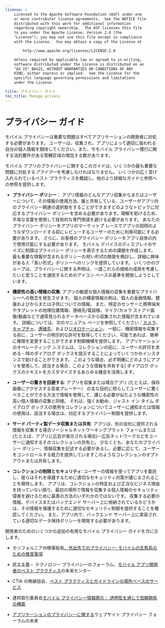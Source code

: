 ```yaml
---
license: >
    Licensed to the Apache Software Foundation (ASF) under one
    or more contributor license agreements.  See the NOTICE file
    distributed with this work for additional information
    regarding copyright ownership.  The ASF licenses this file
    to you under the Apache License, Version 2.0 (the
    "License"); you may not use this file except in compliance
    with the License.  You may obtain a copy of the License at

        http://www.apache.org/licenses/LICENSE-2.0

    Unless required by applicable law or agreed to in writing,
    software distributed under the License is distributed on an
    "AS IS" BASIS, WITHOUT WARRANTIES OR CONDITIONS OF ANY
    KIND, either express or implied.  See the License for the
    specific language governing permissions and limitations
    under the License.

title: プライバシー ガイド
toc_title: Manage privacy
---
```


# プライバシー ガイド

モバイル プライバシーは重要な問題はすべてアプリケーションの開発者に対処する必要があります。 ユーザーは、収集され、アプリによって適切に扱われる自分の個人情報を期待してください。また、今モバイル プライバシー慣行に関する法的要件がある管轄区域の増加する数があります。

モバイル アプリのプライバシーに関するこのガイドは、いくつかの最も重要な問題に対処する*プライマー*を考慮しなければなりません。 いくつかの広く受け入れられているベスト プラクティスを概説し、他のより詳細なガイドと参照への参照を提供します。

*   **プライバシー ポリシー**： アプリ情報のどんなアプリ収集からまたはユーザーについて、その情報の使用方法、誰と共有している、ユーザーがアプリ内のプライバシー関連の選択肢をすることができますどのようなトピックに対応するプライバシー ポリシーを含める必要があります。理解を助けるため、平易な言葉を使用して技術的な専門用語を避ける必要があります。 あなたのプライバシー ポリシーをアプリのマーケットプ レースでアプリの説明のようなダウンロードする前にレビューするユーザーのために利用可能にする必要があります。 さらに、お客様のプライバシー ポリシーをアプリ自体の内で使用可能にする必要があります。 モバイル デバイスのディスプレイのサイズに制限はプライバシー ポリシーを表示するための課題を作成します。 最も重要な情報が含まれるポリシーの*短い形式*の開発を検討し、詳細に興味がある人「長い形式」ポリシーへのリンクを提供しています。 いくつかのグループは、プライバシーに関する声明は、一度これらの規格の成熟を考慮したいと思うことを通信するためのアイコン ベースの基準を開発しようとしています。

*   **機密性の高い情報の収集**: アプリの敏感な個人情報の収集を重要なプライバシーへの懸念を発生させます。 個人の機密情報の例は、個人の金融情報、健康およびからまたは子供についての情報。 また、特定のセンサーと携帯端末やタブレットの地理位置情報、連絡先/電話帳、マイク/カメラ ストアド画像/動画などで通常見られるデータベースから収集された情報が含まれています。 詳細については、次のマニュアル ページを参照してください：[カメラ][1]、[キャプチャ][2]、[連絡先][3]、および[ジオロケーション][4]。 一般に、機密情報を収集する前に、ユーザーの明示的な許可を取得してください、可能であれば、簡単に権限を変更することができます制御機構を提供します。 アプリケーションのオペレーティング システムは、コレクションの前に、ユーザーの許可を求める - 時のダイアログ ボックスを提示することによっていくつかのインスタンスで助けることができます。 このような場合、必ず明確にどのようにアプリを使用して、該当する場合、このような情報を共有する] ダイアログ ボックスのテキストをカスタマイズするあらゆる機会を活用します。

*   **ユーザーの驚きを回避する**: アプリを収集または場合アプリ (たとえば、保存画像にアクセスする音楽プレーヤー） の主な目的に照らしてユーザーに驚くべきことができる方法で情報を使用して、講じる必要が似たような機密性の高い個人情報の収集と同様。 それは、強くお勧め、ジャスト イン タイム ダイアログ ボックスの使用をコレクションについてユーザーに通知または情報の使用は、該当する場合は、対応するプライバシー制御を提供します。

*   **サード パーティ製データ収集または共有**: アプリは、別の会社に提供される情報を収集する場合ソーシャルネットワーキングプラット フォームまたは (たとえば、アプリに広告が表示される場合)--広告ネットワークなどをユーザーに通知するそのコレクションの共有と。 少なくとも、あなたのプライバシー ポリシー、情報収集を記述する必要があるし、必要に応じて、ユーザーをコントロールする能力を提供していますこのようなコレクションのオプトアウトまたは共有します。

*   **コレクションの制限とセキュリティ**: ユーザーの情報を使ってアプリを委託し、彼らはそれを保護するために適切なセキュリティ対策が講じるされることを期待します。 アプリは、コレクションの特定および正当なビジネス理由を持っていない限り、最初の場所で情報を収集する個人情報のセキュリティ侵害を避けるために最善の方法のいずれかのではないです。 収集する必要の情報、デバイスまたはバックエンド サーバー上に格納されているかどうかは、その情報を保護するために適切なセキュリティ制御を提供することを確認してください。 また、アプリ内で、バックエンド サーバー上に実装されている適切なデータ保持ポリシーを開発する必要があります。

 [1]: cordova_camera_camera.md.html
 [2]: cordova_media_capture_capture.md.html
 [3]: cordova_contacts_contacts.md.html
 [4]: cordova_geolocation_geolocation.md.html

開発者のためのいくつかの追加の有用なモバイル プライバシー ガイドを次に示します。

*   カリフォルニア州検事総長[、外出先でのプライバシー: モバイルの生態系のための推奨事項][5]

*   民主主義・ テクノロジー プライバシーのフォーラム、[モバイル アプリ開発者のベスト プラクティス][6]の未来センター

*   CTIA の無線協会、[ベスト プラクティスとガイドラインの場所ベースのサービス][7]

*   連邦取引委員会[モバイル プライバシー情報開示： 透明性を通じて信頼関係の構築][8]

*   [アプリケーションのプライバシーに関する][9]ウェブサイト プライバシー フォーラムの未来

 [5]: http://oag.ca.gov/sites/all/files/pdfs/privacy/privacy_on_the_go.pdf
 [6]: http://www.futureofprivacy.org/wp-content/uploads/Best-Practices-for-Mobile-App-Developers_Final.pdf
 [7]: http://www.ctia.org/business_resources/wic/index.cfm/AID/11300
 [8]: http://www.ftc.gov/os/2013/02/130201mobileprivacyreport.pdf
 [9]: http://www.applicationprivacy.org